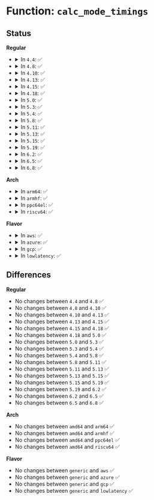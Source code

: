 # Function: <code>calc_mode_timings</code>

## Status
<b>Regular</b>
<ul>
<li>
<details>
<summary>In <code>4.4</code>: ✅</summary>

```c
void calc_mode_timings(int xres, int yres, int refresh, struct fb_videomode *mode);
```

**Collision:** Unique Static

**Inline:** No

**Transformation:** False

**Instances:**

```
In drivers/video/fbdev/core/fbmon.c (ffffffff8146f620)
Location: drivers/video/fbdev/core/fbmon.c:381
Inline: False
Direct callers:
  - drivers/video/fbdev/core/fbmon.c:get_std_timing
  - drivers/video/fbdev/core/fbmon.c:fb_create_modedb
  - drivers/video/fbdev/core/fbmon.c:fb_create_modedb
  - drivers/video/fbdev/core/fbmon.c:fb_create_modedb
  - drivers/video/fbdev/core/fbmon.c:fb_create_modedb
```
**Symbols:**

```
ffffffff8146f620-ffffffff8146f6e1: calc_mode_timings (STB_LOCAL)
```
</details>
</li>
<li>
<details>
<summary>In <code>4.8</code>: ✅</summary>

```c
void calc_mode_timings(int xres, int yres, int refresh, struct fb_videomode *mode);
```

**Collision:** Unique Static

**Inline:** No

**Transformation:** False

**Instances:**

```
In drivers/video/fbdev/core/fbmon.c (ffffffff814bd990)
Location: drivers/video/fbdev/core/fbmon.c:381
Inline: False
Direct callers:
  - drivers/video/fbdev/core/fbmon.c:fb_create_modedb
  - drivers/video/fbdev/core/fbmon.c:fb_create_modedb
  - drivers/video/fbdev/core/fbmon.c:fb_create_modedb
  - drivers/video/fbdev/core/fbmon.c:fb_create_modedb
  - drivers/video/fbdev/core/fbmon.c:get_std_timing
```
**Symbols:**

```
ffffffff814bd990-ffffffff814bda51: calc_mode_timings (STB_LOCAL)
```
</details>
</li>
<li>
<details>
<summary>In <code>4.10</code>: ✅</summary>

```c
void calc_mode_timings(int xres, int yres, int refresh, struct fb_videomode *mode);
```

**Collision:** Unique Static

**Inline:** No

**Transformation:** False

**Instances:**

```
In drivers/video/fbdev/core/fbmon.c (ffffffff814df990)
Location: drivers/video/fbdev/core/fbmon.c:381
Inline: False
Direct callers:
  - drivers/video/fbdev/core/fbmon.c:fb_create_modedb
  - drivers/video/fbdev/core/fbmon.c:fb_create_modedb
  - drivers/video/fbdev/core/fbmon.c:fb_create_modedb
  - drivers/video/fbdev/core/fbmon.c:fb_create_modedb
  - drivers/video/fbdev/core/fbmon.c:get_std_timing
```
**Symbols:**

```
ffffffff814df990-ffffffff814dfa51: calc_mode_timings (STB_LOCAL)
```
</details>
</li>
<li>
<details>
<summary>In <code>4.13</code>: ✅</summary>

```c
void calc_mode_timings(int xres, int yres, int refresh, struct fb_videomode *mode);
```

**Collision:** Unique Static

**Inline:** No

**Transformation:** False

**Instances:**

```
In drivers/video/fbdev/core/fbmon.c (ffffffff814eb640)
Location: drivers/video/fbdev/core/fbmon.c:381
Inline: False
Direct callers:
  - drivers/video/fbdev/core/fbmon.c:fb_create_modedb
  - drivers/video/fbdev/core/fbmon.c:fb_create_modedb
  - drivers/video/fbdev/core/fbmon.c:fb_create_modedb
  - drivers/video/fbdev/core/fbmon.c:fb_create_modedb
  - drivers/video/fbdev/core/fbmon.c:get_std_timing
```
**Symbols:**

```
ffffffff814eb640-ffffffff814eb6f8: calc_mode_timings (STB_LOCAL)
```
</details>
</li>
<li>
<details>
<summary>In <code>4.15</code>: ✅</summary>

```c
void calc_mode_timings(int xres, int yres, int refresh, struct fb_videomode *mode);
```

**Collision:** Unique Static

**Inline:** No

**Transformation:** False

**Instances:**

```
In drivers/video/fbdev/core/fbmon.c (ffffffff815201c0)
Location: drivers/video/fbdev/core/fbmon.c:381
Inline: False
Direct callers:
  - drivers/video/fbdev/core/fbmon.c:fb_create_modedb
  - drivers/video/fbdev/core/fbmon.c:fb_create_modedb
  - drivers/video/fbdev/core/fbmon.c:fb_create_modedb
  - drivers/video/fbdev/core/fbmon.c:fb_create_modedb
  - drivers/video/fbdev/core/fbmon.c:get_std_timing
```
**Symbols:**

```
ffffffff815201c0-ffffffff81520278: calc_mode_timings (STB_LOCAL)
```
</details>
</li>
<li>
<details>
<summary>In <code>4.18</code>: ✅</summary>

```c
void calc_mode_timings(int xres, int yres, int refresh, struct fb_videomode *mode);
```

**Collision:** Unique Static

**Inline:** No

**Transformation:** False

**Instances:**

```
In drivers/video/fbdev/core/fbmon.c (ffffffff81555e60)
Location: drivers/video/fbdev/core/fbmon.c:381
Inline: False
Direct callers:
  - drivers/video/fbdev/core/fbmon.c:fb_create_modedb
  - drivers/video/fbdev/core/fbmon.c:fb_create_modedb
  - drivers/video/fbdev/core/fbmon.c:fb_create_modedb
  - drivers/video/fbdev/core/fbmon.c:fb_create_modedb
  - drivers/video/fbdev/core/fbmon.c:get_std_timing
```
**Symbols:**

```
ffffffff81555e60-ffffffff81555f03: calc_mode_timings (STB_LOCAL)
```
</details>
</li>
<li>
<details>
<summary>In <code>5.0</code>: ✅</summary>

```c
void calc_mode_timings(int xres, int yres, int refresh, struct fb_videomode *mode);
```

**Collision:** Unique Static

**Inline:** No

**Transformation:** False

**Instances:**

```
In drivers/video/fbdev/core/fbmon.c (ffffffff8156d0e0)
Location: drivers/video/fbdev/core/fbmon.c:381
Inline: False
Direct callers:
  - drivers/video/fbdev/core/fbmon.c:fb_create_modedb
  - drivers/video/fbdev/core/fbmon.c:fb_create_modedb
  - drivers/video/fbdev/core/fbmon.c:fb_create_modedb
  - drivers/video/fbdev/core/fbmon.c:fb_create_modedb
  - drivers/video/fbdev/core/fbmon.c:get_std_timing
```
**Symbols:**

```
ffffffff8156d0e0-ffffffff8156d183: calc_mode_timings (STB_LOCAL)
```
</details>
</li>
<li>
<details>
<summary>In <code>5.3</code>: ✅</summary>

```c
void calc_mode_timings(int xres, int yres, int refresh, struct fb_videomode *mode);
```

**Collision:** Unique Static

**Inline:** No

**Transformation:** False

**Instances:**

```
In drivers/video/fbdev/core/fbmon.c (ffffffff8159d620)
Location: drivers/video/fbdev/core/fbmon.c:381
Inline: False
Direct callers:
  - drivers/video/fbdev/core/fbmon.c:get_std_timing
  - drivers/video/fbdev/core/fbmon.c:get_est_timing
  - drivers/video/fbdev/core/fbmon.c:get_est_timing
  - drivers/video/fbdev/core/fbmon.c:get_est_timing
  - drivers/video/fbdev/core/fbmon.c:get_est_timing
```
**Symbols:**

```
ffffffff8159d620-ffffffff8159d6be: calc_mode_timings (STB_LOCAL)
```
</details>
</li>
<li>
<details>
<summary>In <code>5.4</code>: ✅</summary>

```c
void calc_mode_timings(int xres, int yres, int refresh, struct fb_videomode *mode);
```

**Collision:** Unique Static

**Inline:** No

**Transformation:** False

**Instances:**

```
In drivers/video/fbdev/core/fbmon.c (ffffffff815be7c0)
Location: drivers/video/fbdev/core/fbmon.c:381
Inline: False
Direct callers:
  - drivers/video/fbdev/core/fbmon.c:get_std_timing
  - drivers/video/fbdev/core/fbmon.c:get_est_timing
  - drivers/video/fbdev/core/fbmon.c:get_est_timing
  - drivers/video/fbdev/core/fbmon.c:get_est_timing
  - drivers/video/fbdev/core/fbmon.c:get_est_timing
```
**Symbols:**

```
ffffffff815be7c0-ffffffff815be85e: calc_mode_timings (STB_LOCAL)
```
</details>
</li>
<li>
<details>
<summary>In <code>5.8</code>: ✅</summary>

```c
void calc_mode_timings(int xres, int yres, int refresh, struct fb_videomode *mode);
```

**Collision:** Unique Static

**Inline:** No

**Transformation:** False

**Instances:**

```
In drivers/video/fbdev/core/fbmon.c (ffffffff81668c20)
Location: drivers/video/fbdev/core/fbmon.c:381
Inline: False
Direct callers:
  - drivers/video/fbdev/core/fbmon.c:get_std_timing
  - drivers/video/fbdev/core/fbmon.c:get_est_timing
  - drivers/video/fbdev/core/fbmon.c:get_est_timing
  - drivers/video/fbdev/core/fbmon.c:get_est_timing
  - drivers/video/fbdev/core/fbmon.c:get_est_timing
```
**Symbols:**

```
ffffffff81668c20-ffffffff81668cbe: calc_mode_timings (STB_LOCAL)
```
</details>
</li>
<li>
<details>
<summary>In <code>5.11</code>: ✅</summary>

```c
void calc_mode_timings(int xres, int yres, int refresh, struct fb_videomode *mode);
```

**Collision:** Unique Static

**Inline:** No

**Transformation:** False

**Instances:**

```
In drivers/video/fbdev/core/fbmon.c (ffffffff81689690)
Location: drivers/video/fbdev/core/fbmon.c:381
Inline: False
Direct callers:
  - drivers/video/fbdev/core/fbmon.c:get_std_timing
  - drivers/video/fbdev/core/fbmon.c:get_est_timing
  - drivers/video/fbdev/core/fbmon.c:get_est_timing
  - drivers/video/fbdev/core/fbmon.c:get_est_timing
  - drivers/video/fbdev/core/fbmon.c:get_est_timing
```
**Symbols:**

```
ffffffff81689690-ffffffff8168972e: calc_mode_timings (STB_LOCAL)
```
</details>
</li>
<li>
<details>
<summary>In <code>5.13</code>: ✅</summary>

```c
void calc_mode_timings(int xres, int yres, int refresh, struct fb_videomode *mode);
```

**Collision:** Unique Static

**Inline:** No

**Transformation:** False

**Instances:**

```
In drivers/video/fbdev/core/fbmon.c (ffffffff8166c2c0)
Location: drivers/video/fbdev/core/fbmon.c:381
Inline: False
Direct callers:
  - drivers/video/fbdev/core/fbmon.c:get_std_timing
  - drivers/video/fbdev/core/fbmon.c:get_est_timing
  - drivers/video/fbdev/core/fbmon.c:get_est_timing
  - drivers/video/fbdev/core/fbmon.c:get_est_timing
  - drivers/video/fbdev/core/fbmon.c:get_est_timing
```
**Symbols:**

```
ffffffff8166c2c0-ffffffff8166c35e: calc_mode_timings (STB_LOCAL)
```
</details>
</li>
<li>
<details>
<summary>In <code>5.15</code>: ✅</summary>

```c
void calc_mode_timings(int xres, int yres, int refresh, struct fb_videomode *mode);
```

**Collision:** Unique Static

**Inline:** No

**Transformation:** False

**Instances:**

```
In drivers/video/fbdev/core/fbmon.c (ffffffff816dfe50)
Location: drivers/video/fbdev/core/fbmon.c:381
Inline: False
Direct callers:
  - drivers/video/fbdev/core/fbmon.c:get_std_timing
  - drivers/video/fbdev/core/fbmon.c:get_est_timing
  - drivers/video/fbdev/core/fbmon.c:get_est_timing
  - drivers/video/fbdev/core/fbmon.c:get_est_timing
  - drivers/video/fbdev/core/fbmon.c:get_est_timing
```
**Symbols:**

```
ffffffff816dfe50-ffffffff816dfeee: calc_mode_timings (STB_LOCAL)
```
</details>
</li>
<li>
<details>
<summary>In <code>5.19</code>: ✅</summary>

```c
void calc_mode_timings(int xres, int yres, int refresh, struct fb_videomode *mode);
```

**Collision:** Unique Static

**Inline:** No

**Transformation:** False

**Instances:**

```
In drivers/video/fbdev/core/fbmon.c (ffffffff81809fc0)
Location: drivers/video/fbdev/core/fbmon.c:381
Inline: False
Direct callers:
  - drivers/video/fbdev/core/fbmon.c:get_std_timing
  - drivers/video/fbdev/core/fbmon.c:get_est_timing
  - drivers/video/fbdev/core/fbmon.c:get_est_timing
  - drivers/video/fbdev/core/fbmon.c:get_est_timing
  - drivers/video/fbdev/core/fbmon.c:get_est_timing
```
**Symbols:**

```
ffffffff81809fc0-ffffffff8180a069: calc_mode_timings (STB_LOCAL)
```
</details>
</li>
<li>
<details>
<summary>In <code>6.2</code>: ✅</summary>

```c
void calc_mode_timings(int xres, int yres, int refresh, struct fb_videomode *mode);
```

**Collision:** Unique Static

**Inline:** No

**Transformation:** False

**Instances:**

```
In drivers/video/fbdev/core/fbmon.c (ffffffff81938690)
Location: drivers/video/fbdev/core/fbmon.c:381
Inline: False
Direct callers:
  - drivers/video/fbdev/core/fbmon.c:get_std_timing
  - drivers/video/fbdev/core/fbmon.c:get_est_timing
  - drivers/video/fbdev/core/fbmon.c:get_est_timing
  - drivers/video/fbdev/core/fbmon.c:get_est_timing
  - drivers/video/fbdev/core/fbmon.c:get_est_timing
```
**Symbols:**

```
ffffffff81938690-ffffffff81938739: calc_mode_timings (STB_LOCAL)
```
</details>
</li>
<li>
<details>
<summary>In <code>6.5</code>: ✅</summary>

```c
void calc_mode_timings(int xres, int yres, int refresh, struct fb_videomode *mode);
```

**Collision:** Unique Static

**Inline:** No

**Transformation:** False

**Instances:**

```
In drivers/video/fbdev/core/fbmon.c (ffffffff8197c6a0)
Location: drivers/video/fbdev/core/fbmon.c:381
Inline: False
Direct callers:
  - drivers/video/fbdev/core/fbmon.c:get_std_timing
  - drivers/video/fbdev/core/fbmon.c:get_est_timing
  - drivers/video/fbdev/core/fbmon.c:get_est_timing
  - drivers/video/fbdev/core/fbmon.c:get_est_timing
  - drivers/video/fbdev/core/fbmon.c:get_est_timing
```
**Symbols:**

```
ffffffff8197c6a0-ffffffff8197c749: calc_mode_timings (STB_LOCAL)
```
</details>
</li>
<li>
<details>
<summary>In <code>6.8</code>: ✅</summary>

```c
void calc_mode_timings(int xres, int yres, int refresh, struct fb_videomode *mode);
```

**Collision:** Unique Static

**Inline:** No

**Transformation:** False

**Instances:**

```
In drivers/video/fbdev/core/fbmon.c (ffffffff819c7fa0)
Location: drivers/video/fbdev/core/fbmon.c:381
Inline: False
Direct callers:
  - drivers/video/fbdev/core/fbmon.c:get_std_timing
  - drivers/video/fbdev/core/fbmon.c:get_est_timing
  - drivers/video/fbdev/core/fbmon.c:get_est_timing
  - drivers/video/fbdev/core/fbmon.c:get_est_timing
  - drivers/video/fbdev/core/fbmon.c:get_est_timing
```
**Symbols:**

```
ffffffff819c7fa0-ffffffff819c8078: calc_mode_timings (STB_LOCAL)
```
</details>
</li>
</ul>
<b>Arch</b>
<ul>
<li>
<details>
<summary>In <code>arm64</code>: ✅</summary>

```c
void calc_mode_timings(int xres, int yres, int refresh, struct fb_videomode *mode);
```

**Collision:** Unique Static

**Inline:** No

**Transformation:** False

**Instances:**

```
In drivers/video/fbdev/core/fbmon.c (ffff800010747230)
Location: drivers/video/fbdev/core/fbmon.c:381
Inline: False
Direct callers:
  - drivers/video/fbdev/core/fbmon.c:get_std_timing
  - drivers/video/fbdev/core/fbmon.c:get_est_timing
  - drivers/video/fbdev/core/fbmon.c:get_est_timing
  - drivers/video/fbdev/core/fbmon.c:get_est_timing
  - drivers/video/fbdev/core/fbmon.c:get_est_timing
```
**Symbols:**

```
ffff800010747230-ffff8000107472c8: calc_mode_timings (STB_LOCAL)
```
</details>
</li>
<li>
<details>
<summary>In <code>armhf</code>: ✅</summary>

```c
void calc_mode_timings(int xres, int yres, int refresh, struct fb_videomode *mode);
```

**Collision:** Unique Static

**Inline:** No

**Transformation:** False

**Instances:**

```
In drivers/video/fbdev/core/fbmon.c (c08c9d78)
Location: drivers/video/fbdev/core/fbmon.c:381
Inline: False
Direct callers:
  - drivers/video/fbdev/core/fbmon.c:get_std_timing
  - drivers/video/fbdev/core/fbmon.c:get_est_timing
  - drivers/video/fbdev/core/fbmon.c:get_est_timing
  - drivers/video/fbdev/core/fbmon.c:get_est_timing
  - drivers/video/fbdev/core/fbmon.c:get_est_timing
```
**Symbols:**

```
c08c9d78-c08c9e34: calc_mode_timings (STB_LOCAL)
```
</details>
</li>
<li>
<details>
<summary>In <code>ppc64el</code>: ✅</summary>

```c
void calc_mode_timings(int xres, int yres, int refresh, struct fb_videomode *mode);
```

**Collision:** Unique Static

**Inline:** No

**Transformation:** False

**Instances:**

```
In drivers/video/fbdev/core/fbmon.c (c0000000008a8390)
Location: drivers/video/fbdev/core/fbmon.c:381
Inline: False
Direct callers:
  - drivers/video/fbdev/core/fbmon.c:get_std_timing
  - drivers/video/fbdev/core/fbmon.c:get_est_timing
  - drivers/video/fbdev/core/fbmon.c:get_est_timing
  - drivers/video/fbdev/core/fbmon.c:get_est_timing
  - drivers/video/fbdev/core/fbmon.c:get_est_timing
```
**Symbols:**

```
c0000000008a8390-c0000000008a8480: calc_mode_timings (STB_LOCAL)
```
</details>
</li>
<li>
<details>
<summary>In <code>riscv64</code>: ✅</summary>

```c
void calc_mode_timings(int xres, int yres, int refresh, struct fb_videomode *mode);
```

**Collision:** Unique Static

**Inline:** No

**Transformation:** False

**Instances:**

```
In drivers/video/fbdev/core/fbmon.c (ffffffe0004f5a28)
Location: drivers/video/fbdev/core/fbmon.c:381
Inline: False
Direct callers:
  - drivers/video/fbdev/core/fbmon.c:get_std_timing
  - drivers/video/fbdev/core/fbmon.c:get_est_timing
  - drivers/video/fbdev/core/fbmon.c:get_est_timing
  - drivers/video/fbdev/core/fbmon.c:get_est_timing
  - drivers/video/fbdev/core/fbmon.c:get_est_timing
```
**Symbols:**

```
ffffffe0004f5a28-ffffffe0004f5ace: calc_mode_timings (STB_LOCAL)
```
</details>
</li>
</ul>
<b>Flavor</b>
<ul>
<li>
<details>
<summary>In <code>aws</code>: ✅</summary>

```c
void calc_mode_timings(int xres, int yres, int refresh, struct fb_videomode *mode);
```

**Collision:** Unique Static

**Inline:** No

**Transformation:** False

**Instances:**

```
In drivers/video/fbdev/core/fbmon.c (ffffffff815b2910)
Location: drivers/video/fbdev/core/fbmon.c:381
Inline: False
Direct callers:
  - drivers/video/fbdev/core/fbmon.c:get_std_timing
  - drivers/video/fbdev/core/fbmon.c:get_est_timing
  - drivers/video/fbdev/core/fbmon.c:get_est_timing
  - drivers/video/fbdev/core/fbmon.c:get_est_timing
  - drivers/video/fbdev/core/fbmon.c:get_est_timing
```
**Symbols:**

```
ffffffff815b2910-ffffffff815b29ae: calc_mode_timings (STB_LOCAL)
```
</details>
</li>
<li>
<details>
<summary>In <code>azure</code>: ✅</summary>

```c
void calc_mode_timings(int xres, int yres, int refresh, struct fb_videomode *mode);
```

**Collision:** Unique Static

**Inline:** No

**Transformation:** False

**Instances:**

```
In drivers/video/fbdev/core/fbmon.c (ffffffff815a19b0)
Location: drivers/video/fbdev/core/fbmon.c:381
Inline: False
Direct callers:
  - drivers/video/fbdev/core/fbmon.c:get_std_timing
  - drivers/video/fbdev/core/fbmon.c:get_est_timing
  - drivers/video/fbdev/core/fbmon.c:get_est_timing
  - drivers/video/fbdev/core/fbmon.c:get_est_timing
  - drivers/video/fbdev/core/fbmon.c:get_est_timing
```
**Symbols:**

```
ffffffff815a19b0-ffffffff815a1a4e: calc_mode_timings (STB_LOCAL)
```
</details>
</li>
<li>
<details>
<summary>In <code>gcp</code>: ✅</summary>

```c
void calc_mode_timings(int xres, int yres, int refresh, struct fb_videomode *mode);
```

**Collision:** Unique Static

**Inline:** No

**Transformation:** False

**Instances:**

```
In drivers/video/fbdev/core/fbmon.c (ffffffff815b2ea0)
Location: drivers/video/fbdev/core/fbmon.c:381
Inline: False
Direct callers:
  - drivers/video/fbdev/core/fbmon.c:get_std_timing
  - drivers/video/fbdev/core/fbmon.c:get_est_timing
  - drivers/video/fbdev/core/fbmon.c:get_est_timing
  - drivers/video/fbdev/core/fbmon.c:get_est_timing
  - drivers/video/fbdev/core/fbmon.c:get_est_timing
```
**Symbols:**

```
ffffffff815b2ea0-ffffffff815b2f3e: calc_mode_timings (STB_LOCAL)
```
</details>
</li>
<li>
<details>
<summary>In <code>lowlatency</code>: ✅</summary>

```c
void calc_mode_timings(int xres, int yres, int refresh, struct fb_videomode *mode);
```

**Collision:** Unique Static

**Inline:** No

**Transformation:** False

**Instances:**

```
In drivers/video/fbdev/core/fbmon.c (ffffffff815cc910)
Location: drivers/video/fbdev/core/fbmon.c:381
Inline: False
Direct callers:
  - drivers/video/fbdev/core/fbmon.c:get_std_timing
  - drivers/video/fbdev/core/fbmon.c:get_est_timing
  - drivers/video/fbdev/core/fbmon.c:get_est_timing
  - drivers/video/fbdev/core/fbmon.c:get_est_timing
  - drivers/video/fbdev/core/fbmon.c:get_est_timing
```
**Symbols:**

```
ffffffff815cc910-ffffffff815cc9ae: calc_mode_timings (STB_LOCAL)
```
</details>
</li>
</ul>

## Differences
<b>Regular</b>
<ul>
<li>
No changes between <code>4.4</code> and <code>4.8</code> ✅
</li>
<li>
No changes between <code>4.8</code> and <code>4.10</code> ✅
</li>
<li>
No changes between <code>4.10</code> and <code>4.13</code> ✅
</li>
<li>
No changes between <code>4.13</code> and <code>4.15</code> ✅
</li>
<li>
No changes between <code>4.15</code> and <code>4.18</code> ✅
</li>
<li>
No changes between <code>4.18</code> and <code>5.0</code> ✅
</li>
<li>
No changes between <code>5.0</code> and <code>5.3</code> ✅
</li>
<li>
No changes between <code>5.3</code> and <code>5.4</code> ✅
</li>
<li>
No changes between <code>5.4</code> and <code>5.8</code> ✅
</li>
<li>
No changes between <code>5.8</code> and <code>5.11</code> ✅
</li>
<li>
No changes between <code>5.11</code> and <code>5.13</code> ✅
</li>
<li>
No changes between <code>5.13</code> and <code>5.15</code> ✅
</li>
<li>
No changes between <code>5.15</code> and <code>5.19</code> ✅
</li>
<li>
No changes between <code>5.19</code> and <code>6.2</code> ✅
</li>
<li>
No changes between <code>6.2</code> and <code>6.5</code> ✅
</li>
<li>
No changes between <code>6.5</code> and <code>6.8</code> ✅
</li>
</ul>
<b>Arch</b>
<ul>
<li>
No changes between <code>amd64</code> and <code>arm64</code> ✅
</li>
<li>
No changes between <code>amd64</code> and <code>armhf</code> ✅
</li>
<li>
No changes between <code>amd64</code> and <code>ppc64el</code> ✅
</li>
<li>
No changes between <code>amd64</code> and <code>riscv64</code> ✅
</li>
</ul>
<b>Flavor</b>
<ul>
<li>
No changes between <code>generic</code> and <code>aws</code> ✅
</li>
<li>
No changes between <code>generic</code> and <code>azure</code> ✅
</li>
<li>
No changes between <code>generic</code> and <code>gcp</code> ✅
</li>
<li>
No changes between <code>generic</code> and <code>lowlatency</code> ✅
</li>
</ul>

